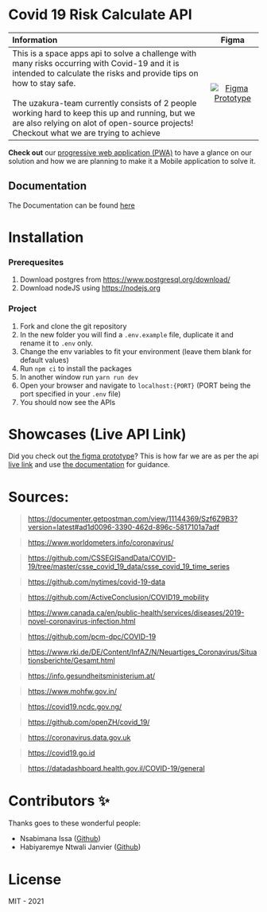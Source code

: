 # Covid 19 Risk Calculate API

| Information                                                                                                                                                                                                                                                                                                                                                            |                                                                                                                                 Figma                                                                                                                                 |
| :--------------------------------------------------------------------------------------------------------------------------------------------------------------------------------------------------------------------------------------------------------------------------------------------------------------------------------------------------------------------- | :-------------------------------------------------------------------------------------------------------------------------------------------------------------------------------------------------------------------------------------------------------------------: |
| This is a space apps api to solve a challenge with many risks occurring with Covid-19 and it is intended to calculate the risks and provide tips on how to stay safe.<br><br>The uzakura-team currently consists of 2 people working hard to keep this up and running, but we are also relying on alot of open-source projects! Checkout what we are trying to achieve | [![Figma Prototype](https://upload.wikimedia.org/wikipedia/commons/thumb/3/33/Figma-logo.svg/50px-Figma-logo.svg.png)](https://www.figma.com/proto/eMY5pK7kBPjg6LbgJteidO/space-apps?node-id=14%3A83&scaling=scale-down&page-id=0%3A1&starting-point-node-id=14%3A83) |

**Check out** our [progressive web application (PWA)](https://github.com/UzakuraHub/space-apps-hackathon) to have a glance on our solution and how we are planning to make it a Mobile application to solve it.

## Documentation

The Documentation can be found [here](https://documenter.getpostman.com/view/8357211/UUy39miU)

# Installation

### Prerequesites

1. Download postgres from https://www.postgresql.org/download/
2. Download nodeJS using https://nodejs.org

### Project

1. Fork and clone the git repository
2. In the new folder you will find a `.env.example` file, duplicate it and rename it to `.env` only.
3. Change the env variables to fit your environment (leave them blank for default values)
4. Run `npm ci` to install the packages
5. In another window run `yarn run dev`
6. Open your browser and navigate to `localhost:{PORT}` (PORT being the port specified in your `.env` file)
7. You should now see the APIs

# Showcases (Live API Link)

Did you check out [the figma prototype](https://www.figma.com/proto/eMY5pK7kBPjg6LbgJteidO/space-apps?node-id=14%3A83&scaling=scale-down&page-id=0%3A1&starting-point-node-id=14%3A83)?
This is how far we are as per the api [live link](https://uzakura.herokuapp.com/api) and use [the documentation](https://documenter.getpostman.com/view/8357211/UUy39miU) for guidance.

# Sources:

> https://documenter.getpostman.com/view/11144369/Szf6Z9B3?version=latest#ad1d0096-3390-462d-896c-5817101a7adf

> https://www.worldometers.info/coronavirus/

> https://github.com/CSSEGISandData/COVID-19/tree/master/csse_covid_19_data/csse_covid_19_time_series

> https://github.com/nytimes/covid-19-data

> https://github.com/ActiveConclusion/COVID19_mobility

> https://www.canada.ca/en/public-health/services/diseases/2019-novel-coronavirus-infection.html

> https://github.com/pcm-dpc/COVID-19

> https://www.rki.de/DE/Content/InfAZ/N/Neuartiges_Coronavirus/Situationsberichte/Gesamt.html

> https://info.gesundheitsministerium.at/

> https://www.mohfw.gov.in/

> https://covid19.ncdc.gov.ng/

> https://github.com/openZH/covid_19/

> https://coronavirus.data.gov.uk

> https://covid19.go.id

> https://datadashboard.health.gov.il/COVID-19/general

# Contributors ✨

Thanks goes to these wonderful people:

- Nsabimana Issa ([Github](https://github.com/mansurissa))
- Habiyaremye Ntwali Janvier ([Github](https://github.com/redjanvier))

# License

MIT - 2021
